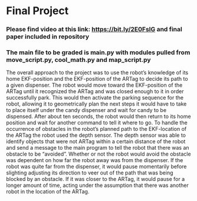 # Final Project

### Please find video at this link: https://bit.ly/2E0FslG and final paper included in repository 

### The main file to be graded is main.py with modules pulled from move_script.py, cool_math.py and map_script.py

The overall approach to the project was to use the robot’s knowledge of its home EKF-position and the EKF-position of the ARTag to decide its path to a given dispenser. The robot would move toward the EKF-position of the ARTag until it recognized the ARTag and was closed enough to it in order successfully park. This would then activate the parking sequence for the robot, allowing it to geometrically plan the next steps it would have to take to place itself under the candy dispenser and wait for candy to be dispensed. After about ten seconds, the robot would then return to its home position and wait for another command to tell it where to go. To handle the occurrence of obstacles in the robot’s planned path to the EKF-location of the ARTag the robot used the depth sensor. The depth sensor was able to identify objects that were not ARTag within a certain distance of the robot and send a message to the main program to tell the robot that there was an obstacle to be “avoided”. Whether or not the robot would avoid the obstacle was dependent on how far the robot away was from the dispenser. If the robot was quite far from the dispenser, it would pause momentarily before slighting adjusting its direction to veer out of the path that was being blocked by an obstacle. If it was closer to the ARTag, it would pause for a longer amount of time, acting under the assumption that there was another robot in the location of the ARTag.
